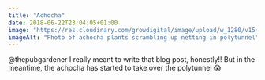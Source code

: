 ```yaml
---
title: "Achocha"
date: 2018-06-22T23:04:05+01:00
image: "https://res.cloudinary.com/growdigital/image/upload/w_1280/v1544220260/achocha-42957764841.jpg"
imageAlt: "Photo of achocha plants scrambling up netting in polytunnel"
---
```


@thepubgardener I really meant to write that blog post, honestly!! But in the meantime, the achocha has started to take over the polytunnel 😱

